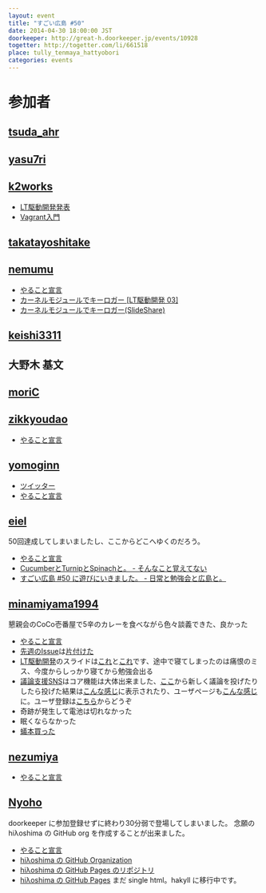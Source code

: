 ```yaml
---
layout: event
title: "すごい広島 #50"
date: 2014-04-30 18:00:00 JST
doorkeeper: http://great-h.doorkeeper.jp/events/10928
togetter: http://togetter.com/li/661518
place: tully_tenmaya_hattyobori
categories: events
---
```


# 参加者


## [tsuda_ahr](http://twitter.com/tsuda_ahr)


## [yasu7ri](https://www.facebook.com/yasu7ri)


## [k2works](https://github.com/k2works)

* [LT駆動開発発表](http://www.slideshare.net/kakimomokuri/lt-03-34275687?ref=http://k2-works.tumblr.com/post/84793626316/lt-03)
* [Vagrant入門](https://github.com/k2works/vagrant_introduction)

## [takatayoshitake](http://twitter.com/takatayoshitake)


## [nemumu](https://github.com/nemumu)

* [やること宣言](https://github.com/great-h/great-h.github.io/issues/869)
* [カーネルモジュールでキーロガー [LT駆動開発 03]](http://nemumu.hateblo.jp/entry/2014/05/04/130927)
* [カーネルモジュールでキーロガー(SlideShare)](http://www.slideshare.net/nemumu/ss-34236686)


## [keishi3311](https://github.com/keishi3311)


## 大野木 基文


## [moriC](https://github.com/moriC)


## [zikkyoudao](https://github.com/OtaniTakeshi)

* [やること宣言](https://github.com/great-h/great-h.github.io/issues/860)


## [yomoginn](https://github.com/yomoginn)

* [ツイッター](https://twitter.com/moriyomogi)
* [やること宣言](https://github.com/great-h/great-h.github.io/issues/862)


## [eiel](http://eiel.info/)

50回達成してしまいましたし、ここからどこへゆくのだろう。

* [やること宣言](https://github.com/great-h/great-h.github.io/issues/855)
* [CucumberとTurnipとSpinachと。 - そんなこと覚えてない](http://blog.eiel.info/blog/2014/05/01/cucumber-turnip-spinach/)
* [すごい広島 #50 に遊びにいきました。 - 日常と勉強会と広島と。](http://eielh-life.tumblr.com/post/84331752008/50)


## [minamiyama1994](https://github.com/minamiyama1994)

懇親会のCoCo壱番屋で5辛のカレーを食べながら色々談義できた、良かった

* [やること宣言](https://github.com/great-h/great-h.github.io/issues/851)
* [先週のIssue](https://github.com/great-h/great-h.github.io/issues/838)は[片付けた](https://github.com/great-h/great-h.github.io/pull/856)
* [LT駆動開発](https://github.com/LTDD/Sessions/wiki/LT%E9%A7%86%E5%8B%95%E9%96%8B%E7%99%BA03)のスライドは[これ](http://www.slideshare.net/masakazuminamiyama/lt03-34229273)と[これ](http://www.slideshare.net/masakazuminamiyama/lt03-fizz-buzz)です、途中で寝てしまったのは痛恨のミス、今度からしっかり寝てから勉強会出る
* [議論支援SNS](http://b-world.org/dss)はコア機能は大体出来ました、[ここ](http://b-world.org/dss/post)から新しく議論を投げたりしたら投げた結果は[こんな感じ](http://b-world.org/dss/discussion/minamiyama1994/2)に表示されたり、ユーザページも[こんな感じ](http://b-world.org/dss/user/1)に。ユーザ登録は[こちら](http://b-world.org/dss/create)からどうぞ
* 奇跡が発生して電池は切れなかった
* 眠くならなかった
* [蟻本買った](https://twitter.com/minamiyama1994/status/461474529131233280)


## [nezumiya](https://github.com/nezumiya)

* [やること宣言](https://github.com/great-h/great-h.github.io/issues/859)


## [Nyoho](http://nyoho.jp)

doorkeeper に参加登録せずに終わり30分弱で登場してしまいました。
念願の hiλoshima の GitHub org を作成することが出来ました。

* [やること宣言](https://github.com/great-h/great-h.github.io/issues/876)
* [hiλoshima の GitHub Organization](https://github.com/hi-lambda-oshima/)
* [hiλoshima の GitHub Pages のリポジトリ](https://github.com/hi-lambda-oshima/hi-lambda-oshima.github.io)
* [hiλoshima の GitHub Pages](http://hi-lambda-oshima.github.io/) まだ single html。hakyll に移行中です。
